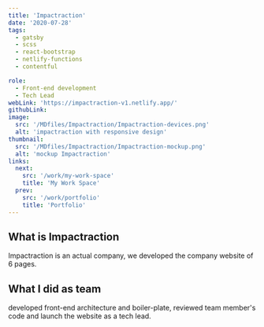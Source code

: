 ```yaml
---
title: 'Impactraction'
date: '2020-07-28'
tags:
  - gatsby
  - scss
  - react-bootstrap
  - netlify-functions
  - contentful

role:
  - Front-end development
  - Tech Lead
webLink: 'https://impactraction-v1.netlify.app/'
githubLink:
image:
  src: '/MDfiles/Impactraction/Impactraction-devices.png'
  alt: 'impactraction with responsive design'
thumbnail:
  src: '/MDfiles/Impactraction/Impactraction-mockup.png'
  alt: 'mockup Impactraction'
links:
  next:
    src: '/work/my-work-space'
    title: 'My Work Space'
  prev:
    src: '/work/portfolio'
    title: 'Portfolio'
---
```


## What is Impactraction

Impactraction is an actual company, we developed the company website of 6 pages.

## What I did as team

developed front-end architecture and boiler-plate, reviewed team member's code and launch the website as a tech lead.
